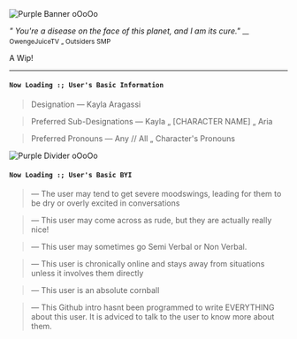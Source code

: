 <img src="https://encrypted-tbn0.gstatic.com/images?q=tbn:ANd9GcR1Bco67qIkIe5j9uXe7_ZdQsRlNNVylnsj_euhz8779Q&s=10" alt="Purple Banner oOoOo" />

*" You're a disease on the face of this planet, and I am its cure."* 
<sub> — OwengeJuiceTV „ Outsiders SMP </sub>

A Wip!
___

#### `Now Loading :; User's Basic Information`

> Designation — Kayla Aragassi

> Preferred Sub-Designations — Kayla „ [CHARACTER NAME] „ Aria

> Preferred Pronouns — Any // All „ Character's Pronouns

<img src="https://encrypted-tbn0.gstatic.com/images?q=tbn:ANd9GcRfW_PsTqmqEAKjM-oE3m_Acrd42-9-_7haupwrUmP9Sw&s=10" alt="Purple Divider oOoOo" />

#### `Now Loading :; User's Basic BYI`

> — The user may tend to get severe moodswings, leading for them to be dry or overly excited in conversations

> — This user may come across as rude, but they are actually really nice!

> — This user may sometimes go Semi Verbal or Non Verbal.

> — This user is chronically online and stays away from situations unless it involves them directly 

> — This user is an absolute cornball

> — This Github intro hasnt been programmed to write EVERYTHING about this user. It is adviced to talk to the user to know more about them.


